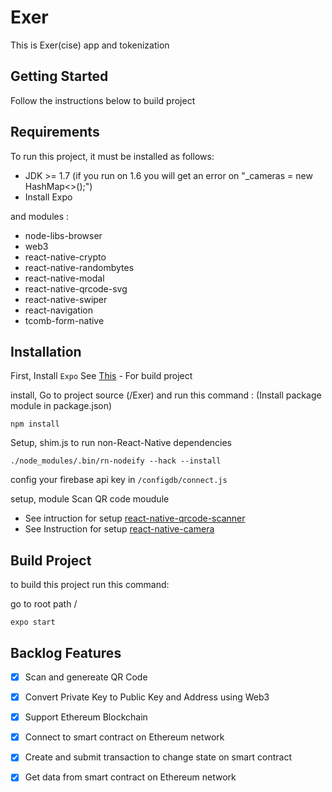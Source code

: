# Exer
This is Exer(cise) app and tokenization

## Getting Started
Follow the instructions below to build project

## Requirements
To run this project, it must be installed as follows: 

* JDK >= 1.7 (if you run on 1.6 you will get an error on "_cameras = new HashMap<>();")
* Install Expo 

and modules :
* node-libs-browser
* web3
* react-native-crypto
* react-native-randombytes
* react-native-modal
* react-native-qrcode-svg
* react-native-swiper
* react-navigation
* tcomb-form-native


## Installation
First, Install `Expo` See [This](https://docs.expo.io/versions/latest/) - For build project

install, Go to project source (/Exer) and run this command :
(Install package module in package.json)

```
npm install
```
Setup, shim.js to run non-React-Native dependencies

```
./node_modules/.bin/rn-nodeify --hack --install
```
config your firebase api key in  `/configdb/connect.js` 

setup, module Scan QR code moudule 
* See intruction for setup [react-native-qrcode-scanner ](https://github.com/moaazsidat/react-native-qrcode-scanner)
* See Instruction for setup [react-native-camera](https://github.com/react-native-community/react-native-camera) 

## Build Project

to build this project run this command:

go to root path /
```
expo start
```


## Backlog Features
* [x] Scan and genereate QR Code
* [x] Convert Private Key to Public Key and Address using Web3

* [x] Support Ethereum Blockchain
* [x] Connect to smart contract on Ethereum network
* [x] Create and submit transaction to change state on smart contract
* [x] Get data from smart contract on Ethereum network

